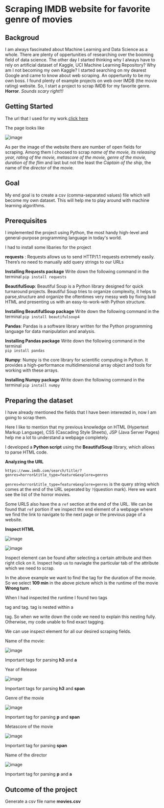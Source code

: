 # Scraping IMDB website for favorite genre of movies
## Backgroud
I am always fascinated about Machine Learning and Data Science as a whole. There are plenty of oppertunities of researching over the booming field of data science. The other day I started thinking why I always have to rely on artificial dataset of Kaggle, UCI Machine Learning Repository? Why am I not becoming my own Kaggle? I started searching on my dearest Google and came to know about web scraping. An oppertunity to be my own boss. I found plenty of example projects on web over IMDB (the movie rating) website. So, I start a project to scrap IMDB for my favorite genre. **Horror**. *Sounds scary right!!!*

## Getting Started
The url that I used for my work.[click here](https://www.imdb.com/search/title/?genres=horror&title_type=feature&explore=genres)

The page looks like 

![image](https://github.com/mobilerobotp4/Machine_Learning/blob/sub_ml/Web_scraping/IMDB/horror_movies.jpg)

As per the image of the website there are number of open fields for scraping. Among them I choosed to scrap *name of the movie, its releasing year, rating of the movie, metascore of the movie, genre of the movie, duration of the flim* and last but not the least the *Captain of the ship*, the name of the *director* of the movie.

## Goal

My end goal is to create a csv (comma-separated values) file which will become my own dataset. This will help me to play around with machine learning algorithms. 

## Prerequisites
I implemented the project using Python, the most handy high-level and general-purpose programming language in today's world.

I had to install some libaries for the project

**requests** : Requests allows us to send HTTP/1.1 requests extremely easily. There’s no need to manually add query strings to our URLs

**Installing Requests package**
Write down the following command in the terminal
`pip install requests`

**BeautifulSoup**: Beautiful Soup is a Python library designed for quick turnaround projects. Beautiful Soup tries to organize complexity, it helps to parse,structure and organize the oftentimes very messy web by fixing bad HTML and presenting us with an easy-to-work-with Python structure.

**Installing BeautifulSoup package**
Write down the following command in the terminal
`pip install beautifulsoup4`

**Pandas**: Pandas is a software library written for the Python programming language for data manipulation and analysis.

**Installing Pandas package**
Write down the following command in the terminal  
`pip install pandas`


**Numpy**: Numpy is the core library for scientific computing in Python. It provides a high-performance multidimensional array object and tools for working with these arrays.

**Installing Numpy package**
Write down the following command in the terminal
`pip install numpy`

## Preparing the dataset

I have already mentioned the fields that I have been interested in, now I am going to scrap them.

Here I like to mention that my previous knowledge on HTML (Hypertext Markup Language), CSS (Cascading Style Sheets), JSP (Java Server Pages) help me a lot to understand a webpage completely. 

I developed a **Python script** using the **BeautifulSoup** library, which allows to parse HTML code.

**Analyzing the URL**

`https://www.imdb.com/search/title/?genres=horror&title_type=feature&explore=genres`

`genres=horror&title_type=feature&explore=genres` is the query string which comes at the end of the URL seperated by `?`(question mark). Here we want see the list of the horror movies.

Some URLS also have the a `ref` section at the end of the URL. We can be found that `ref` portion if we inspect the end element of a webpage where we find the link to navigate to the next page or the previous page of a website.

**Inspect HTML**

![image](https://github.com/mobilerobotp4/Machine_Learning/blob/sub_ml/Web_scraping/IMDB/Inspect.jpg)

![image](https://github.com/mobilerobotp4/Machine_Learning/blob/sub_ml/Web_scraping/IMDB/Inspect-element.jpg)

Inspect element can be found after selecting a certain attribute and then right click on it. Inspect help us to naviagte the particular tab of the attribute which we need to scrap.

In the above example we want to find the tag for the duration of the movie. So we select **109 min** in the above picture which is the runtime of the movie **Wrong turn** . 

When I had inspected the runtime I found two tags <p> tag and <span> tag. <span> tag is nested within a <p> tag. So when we write down the code we need to explain this nesting fully. Otherwise, my code unable to find exact tagging. 
  
We can use inspect element for all our desired scraping fields.

Name of the movie:

![image](https://github.com/mobilerobotp4/Machine_Learning/blob/sub_ml/Web_scraping/IMDB/Name.jpg)

Important tags for parsing **h3** and **a**

Year of Release

![image](https://github.com/mobilerobotp4/Machine_Learning/blob/sub_ml/Web_scraping/IMDB/year.jpg)

Important tags for parsing **h3** and **span**

Genre of the movie

![image](https://github.com/mobilerobotp4/Machine_Learning/blob/sub_ml/Web_scraping/IMDB/genre.jpg)

Important tag for parsing **p** and **span**

Metascore of the movie

![image](https://github.com/mobilerobotp4/Machine_Learning/blob/sub_ml/Web_scraping/IMDB/Metascore.jpg)

Important tag for parsing **span**

Name of the director

![image](https://github.com/mobilerobotp4/Machine_Learning/blob/sub_ml/Web_scraping/IMDB/director.png)

Important tag for parsing **p** and **a**

## Outcome of the project

Generate a csv file name **movies.csv**






